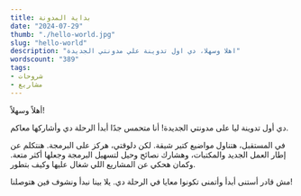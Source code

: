 ```yaml
---
title: بداية المدونة
date: "2024-07-29"
thumb: "./hello-world.jpg"
slug: "hello-world"
description: "اهلا وسهلا، دي اول تدوينة علي مدونتي الجديدة"
wordscount: "389"
tags:
- شروحات
- مشاريع
---
```


أهلاً وسهلاً!

دي أول تدوينة ليا على مدونتي الجديدة! أنا متحمس جدًا أبدأ الرحلة دي وأشاركها معاكم.

في المستقبل، هتناول مواضيع كتير شيقة. لكن دلوقتي، هركز على البرمجة. هنتكلم عن إطار العمل الجديد والمكتبات، وهشارك نصائح وحيل لتسهيل البرمجة وجعلها أكثر متعة. وكمان هحكي عن المشاريع اللي شغال عليها وكيف بتطور.

مش قادر أستنى أبدأ وأتمنى تكونوا معايا في الرحلة دي. يلا بينا نبدأ ونشوف فين هتوصلنا!